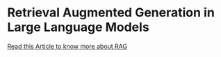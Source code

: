 # Retrieval Augmented Generation in Large Language Models

[Read this Article to know more about RAG](https://medium.com/@saimoguloju2/retrieval-augmented-generation-b417b6da5e22)
